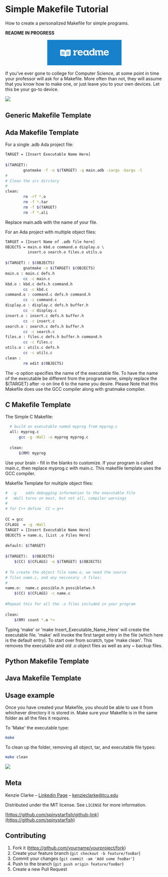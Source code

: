 # Simple Makefile Tutorial
How to create a personalized Makefile for simple programs. 

**README IN PROGRESS**

<p align="center">
  <img width="237" height="81" src="readmeimage.jpg">
</p>

If you've ever gone to college for Computer Science, at some point in time your professor will ask for a Makefile. More often than not, they will assume that you know how to make one, or just leave you to your own devices. Let this be your go-to device. 

![](header1.jpg)

## Generic Makefile Template

## Ada Makefile Template
For a single .adb Ada project file:
```sh
TARGET = [Insert Executable Name Here]

$(TARGET):
        gnatmake -f -o $(TARGET) -q main.adb -cargs -bargs -l
#
# Clean the src dirctory
#
clean:
        rm -rf *.o
        rm -f *.tar
        rm -f $(TARGET)
        rm -f *.ali

```
Replace main.adb with the name of your file.

For an Ada project with multiple object files:
```sh
TARGET = [Insert Name of .adb file here]
OBJECTS = main.o kbd.o command.o display.o \
          insert.o search.o files.o utils.o

$(TARGET) : $(OBJECTS)
        gnatmake -o $(TARGET) $(OBJECTS)
main.o : main.c defs.h
        cc -c main.c
kbd.o : kbd.c defs.h command.h
        cc -c kbd.c
command.o : command.c defs.h command.h
        cc -c command.c
display.o : display.c defs.h buffer.h
        cc -c display.c
insert.o : insert.c defs.h buffer.h
        cc -c insert.c
search.o : search.c defs.h buffer.h
        cc -c search.c
files.o : files.c defs.h buffer.h command.h
        cc -c files.c
utils.o : utils.c defs.h
        cc -c utils.c
clean :
        rm edit $(OBJECTS)
```
The -o option specifies the name of the executable file. To have the name of the executable be different from the program name, simply replace the $(TARGET) after -o on line 6 to the name you desire. Please Note that this Makefile does use the GCC compiler along with gnatmake compiler.

## C Makefile Template
The Simple C Makefile:
```sh
  # build an executable named myprog from myprog.c
  all: myprog.c 
 	  gcc -g -Wall -o myprog myprog.c

  clean:
	  $(RM) myprog
```
Use your brain - fill in the blanks to customize. If your program is called main.c, then replace myprog.c with main.c. This makefile template uses the GCC compiler.

Makefile Template for multiple object files:
```sh
#  -g    adds debugging information to the executable file
#  -Wall turns on most, but not all, compiler warnings
#
# for C++ define  CC = g++

CC = gcc
CFLAGS  = -g -Wall
TARGET = [Insert Executable Name Here]
OBJECTS = name.o, [List .o Files Here]

default: $(TARGET)

$(TARGET):  $(OBJECTS) 
	$(CC) $(CFLAGS) -o $(TARGET) $(OBJECTS)

# To create the object file name.o, we need the source
# files name.c, and any neccesary .h files:
#
name.o:  name.c possible.h possibletwo.h 
	$(CC) $(CFLAGS) -c name.c

#Repeat this for all the .o files included in your program

clean: 
	$(RM) count *.o *~
  ```
 Typing 'make' or 'make Insert_Executable_Name_Here' will create the executable file. 'make' will invoke the first target entry in the file (which here is the default entry). To start over from scratch, type 'make clean'. This removes the executable and old .o object files as well as any ~ backup files.
## Python Makefile Template

## Java Makefile Template

## Usage example

Once you have created your Makefile, you should be able to use it from whichever directory it is stored in. Make sure your Makefile is in the same folder as all the files it requires.

To 'Make' the executable type:
```sh
make
```
To clean up the folder, removing all object, tar, and executable file types:
```sh
make clean
```

![](header3.jpg)

## Meta

Kenzie Clarke – [Linkedin Page](https://www.linkedin.com/in/kenzieclarke07/) – kenzieclarke@tcu.edu

Distributed under the MIT license. See ``LICENSE`` for more information.

[https://github.com/spinystarfish/github-link](https://github.com/spinystarfish)

## Contributing

1. Fork it (<https://github.com/yourname/yourproject/fork>)
2. Create your feature branch (`git checkout -b feature/fooBar`)
3. Commit your changes (`git commit -am 'Add some fooBar'`)
4. Push to the branch (`git push origin feature/fooBar`)
5. Create a new Pull Request

<!-- Markdown link & img dfn's -->
[npm-image]: https://img.shields.io/npm/v/datadog-metrics.svg?style=flat-square
[npm-url]: https://npmjs.org/package/datadog-metrics
[npm-downloads]: https://img.shields.io/npm/dm/datadog-metrics.svg?style=flat-square
[travis-image]: https://img.shields.io/travis/dbader/node-datadog-metrics/master.svg?style=flat-square
[travis-url]: https://travis-ci.org/dbader/node-datadog-metrics
[wiki]: https://github.com/yourname/yourproject/wiki
